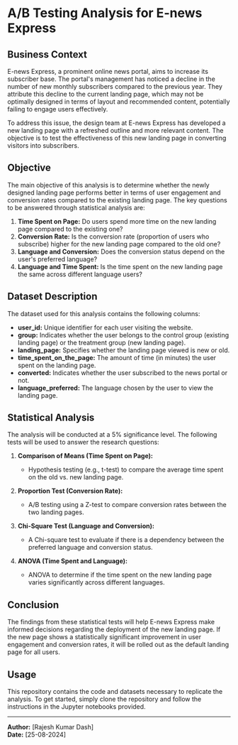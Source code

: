 # A/B Testing Analysis for E-news Express

## Business Context
E-news Express, a prominent online news portal, aims to increase its subscriber base. The portal's management has noticed a decline in the number of new monthly subscribers compared to the previous year. They attribute this decline to the current landing page, which may not be optimally designed in terms of layout and recommended content, potentially failing to engage users effectively.

To address this issue, the design team at E-news Express has developed a new landing page with a refreshed outline and more relevant content. The objective is to test the effectiveness of this new landing page in converting visitors into subscribers.

## Objective
The main objective of this analysis is to determine whether the newly designed landing page performs better in terms of user engagement and conversion rates compared to the existing landing page. The key questions to be answered through statistical analysis are:

1. **Time Spent on Page:** Do users spend more time on the new landing page compared to the existing one?
2. **Conversion Rate:** Is the conversion rate (proportion of users who subscribe) higher for the new landing page compared to the old one?
3. **Language and Conversion:** Does the conversion status depend on the user's preferred language?
4. **Language and Time Spent:** Is the time spent on the new landing page the same across different language users?

## Dataset Description
The dataset used for this analysis contains the following columns:

- **user_id:** Unique identifier for each user visiting the website.
- **group:** Indicates whether the user belongs to the control group (existing landing page) or the treatment group (new landing page).
- **landing_page:** Specifies whether the landing page viewed is new or old.
- **time_spent_on_the_page:** The amount of time (in minutes) the user spent on the landing page.
- **converted:** Indicates whether the user subscribed to the news portal or not.
- **language_preferred:** The language chosen by the user to view the landing page.

## Statistical Analysis
The analysis will be conducted at a 5% significance level. The following tests will be used to answer the research questions:

1. **Comparison of Means (Time Spent on Page):** 
   - Hypothesis testing (e.g., t-test) to compare the average time spent on the old vs. new landing page.

2. **Proportion Test (Conversion Rate):**
   - A/B testing using a Z-test to compare conversion rates between the two landing pages.

3. **Chi-Square Test (Language and Conversion):**
   - A Chi-square test to evaluate if there is a dependency between the preferred language and conversion status.

4. **ANOVA (Time Spent and Language):**
   - ANOVA to determine if the time spent on the new landing page varies significantly across different languages.

## Conclusion
The findings from these statistical tests will help E-news Express make informed decisions regarding the deployment of the new landing page. If the new page shows a statistically significant improvement in user engagement and conversion rates, it will be rolled out as the default landing page for all users.

## Usage
This repository contains the code and datasets necessary to replicate the analysis. To get started, simply clone the repository and follow the instructions in the Jupyter notebooks provided.

---

**Author:** [Rajesh Kumar Dash]  
**Date:** [25-08-2024]

